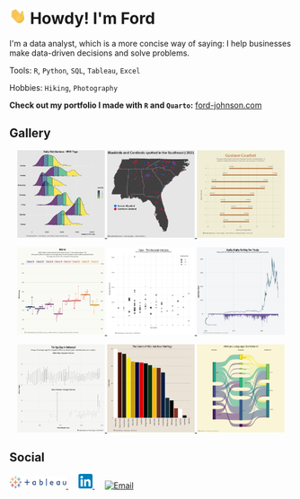 #  <img src="https://raw.githubusercontent.com/ABSphreak/ABSphreak/master/gifs/Hi.gif" width="30px"> Howdy! I'm Ford

I'm a data analyst, which is a more concise way of saying: I help businesses make data-driven decisions and solve problems.

Tools: `R`, `Python`, `SQL`, `Tableau`, `Excel`

Hobbies: `Hiking`, `Photography`
<!--- WORK IN PROGRESS --->
**Check out my portfolio I made with `R` and `Quarto`:** [ford-johnson.com](https://ford-johnson.com/)
<!--- WORK IN PROGRESS --->
<!---**Also, check out my `tidytuesday` repo: [here](https://github.com/bradfordjohnson/tidytuesday)**--->

Gallery
---
<!--- SEND ALL LINKS TO REPOS --->
<p align= "center">
    <a href="https://github.com/bradfordjohnson/tidytuesday/blob/main/2023/2023-01-03/rfid.R"> 
  <img src="images/data-viz/rfid-v1.png" width="31%" /> 
    </a>
   <a href="https://github.com/bradfordjohnson/tidytuesday/blob/main/2023/2023-01-10/birds.R"> 
  <img src="images/data-viz/birds.png" width="31%" /> 
    </a>
   <a href="https://github.com/bradfordjohnson/tidytuesday/blob/main/2023/2023-01-17/art-history.R"> 
  <img src="images/data-viz/art-history-v2.png" width="31%" />
    </a>
 </p>
 <p align= "center">
  <a href="https://github.com/bradfordjohnson/tidytuesday/blob/main/2023/2023-01-24/alone.R"> 
  <img src="images/data-viz/alone.png" width="31%" />
    </a>
  <a href="https://github.com/bradfordjohnson/tidytuesday/blob/main/2023/week-5/cats.R"> 
  <img src="images/data-viz/cats.png" width="31%" />
    </a>
    <a href="https://github.com/bradfordjohnson/tidytuesday/blob/main/2023/week-6/stocks.R"> 
  <img src="images/data-viz/stocks-v2.png" width="31%" />
    </a>
 </p>
  <p align= "center">
   <a href="https://github.com/bradfordjohnson/tidytuesday/blob/main/2023/week-7/age-gaps.R"> 
  <img src="images/data-viz/age-gaps.png" width="31%" />
    </a>
    <a href="https://github.com/bradfordjohnson/tidytuesday/blob/main/2023/week-8/bob-ross.R"> 
  <img src="images/data-viz/bob-ross.png" width="31%" />
    </a>
   <a href="https://github.com/bradfordjohnson/tidytuesday/tree/main/2023/week-9"> 
  <img src="images/data-viz/african-languages.png" width="31%" /> 
    </a>
  </p>
  
 <!--- WORK IN PROGRESS --->
 Social
---
<span>
<a href="https://public.tableau.com/app/profile/bradfordjohnson">
<img src="images/svg/tableau-logo.svg" alt="Tableau" width="20%" />
  </a>
<!--- space --->
  &emsp;
<a href="https://www.linkedin.com/in/bradford-ford-johnson/">
<img src="images/svg/LinkedIn_icon.svg" alt="LinkedIn" width="5%">
  </a>
  <!--- space --->
  &emsp;
<a href="mailto:BradfordLJohnson@outlook.com">
<img src="images/svg/Microsoft_Office_Outlook_(2018–present).svg" alt="Email" width="5.5%">
  </a>
</span>

<!--- WORK IN PROGRESS --->
<!---📊 GitHub stats --->
<!--- --- --->
<!--- <p align= "center"> --->
 <!--- [![GitHub Streak](https://github-readme-streak-stats.herokuapp.com?user=bradfordjohnson&hide_border=true)](https://git.io/streak-stats) --->

 <!--- ![Metrics](/github-metrics.svg) --->
